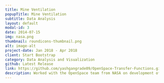 ```yaml
---
title: Mine Ventilation
popupTitle: Mine Ventilation
subtitle: Data Analysis
layout: default
modal-id: 3
date: 2014-07-15
img: nasa.png
thumbnail: roundicons-thumbnail.png
alt: image-alt
project-date: Jan 2018 - Apr 2018
client: Start Bootstrap
category: Data Analysis and Visualization
github: Latest Release
link: https://github.com/yashgangrade09/OpenSpace-Transfer-Functions.git
description: Worked with the OpenSpace team from NASA on development of Transfer functions and Color Maps for different celestial objects like Planets, Asteroids etc. These color maps represent different parameters like Humidity, Temperature etc. Implemented in Python and C.
---
```

